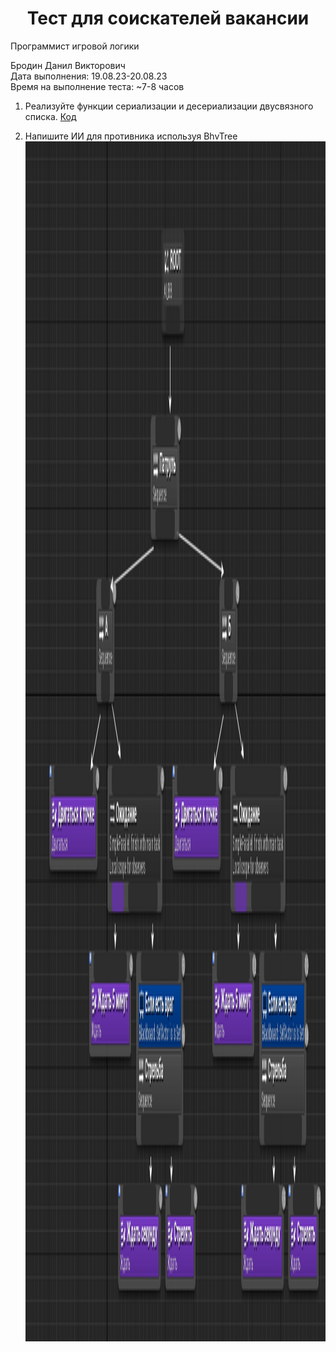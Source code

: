 <h1 align="center">Тест для соискателей вакансии</h1>
Программист игровой логики

Бродин Данил Викторович<br />
Дата выполнения: 19.08.23-20.08.23<br />
Время на выполнение теста: ~7-8 часов<br />

1. Реализуйте функции сериализации и десериализации двусвязного списка.
   <a href="https://github.com/KesuTain/Saber-Testwork/blob/main/Testovoe/NodeListWithRand/NodeListWithRand/Program.cs" target="_blank">Код</a>

2. Напишите ИИ  для противника используя BhvTree<br />
   <img src="https://github.com/KesuTain/Saber-Testwork/blob/main/BhvTree.png" height="1920"/>
